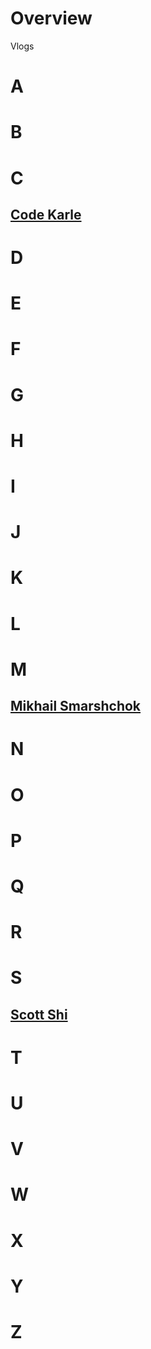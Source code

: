 # Overview

Vlogs

# A

# B

# C

## [Code Karle](https://www.youtube.com/c/codeKarle)

# D

# E

# F

# G

# H

# I

# J

# K

# L

# M

## [Mikhail Smarshchok](https://www.youtube.com/c/SystemDesignInterview)

# N

# O

# P

# Q

# R

# S

## [Scott Shi](https://www.youtube.com/c/ScottShiCS)

# T

# U

# V

# W

# X

# Y

# Z
